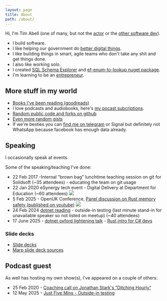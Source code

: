 ```yaml
---
layout: page
title: About
path: /about/
---
```


Hi, I'm Tim Abell (one of many, but not the
[actor](https://www.imdb.com/name/nm0008543/) or the [other software
dev](https://twitter.com/timabell)).

* I build software.
* I like helping our government do [better digital things](https://www.gov.uk/service-manual/technology).
* I like building things in smart, agile teams who don't take any shit and get
  things done.
* I also like working solo.
* I created [SQL Schema Explorer](https://timabell.github.io/schema-explorer/) and
  [ef-enum-to-lookup nuget package](https://www.nuget.org/packages/ef-enum-to-lookup).
* I'm learning to be an [entrepreneur](https://www.startupsfortherestofus.com/).

## More stuff in my world

* [Books I've been reading (goodreads)](https://www.goodreads.com/user/show/50628592-tim-abell)
* I love podcasts and audiobooks, here's [my pocast subcriptions](https://timwise.co.uk/podcast-subscriptions.html).
* [Random public code and forks on github](https://github.com/timabell/)
* [Even more random gists](https://gist.github.com/timabell/)
* If we're besties you can [find me on telegram](https://t.me/tim_abell) or Signal but definitely not WhatsApp because facebook has enough data already.

## Speaking

I occasionally speak at events.

Some of the speaking/teaching I've done:

- 22 Feb 2017 -Internal "brown bag" lunchtime teaching session on git for Solidsoft (~35 attendees) - educating the team on git usage
- 22 Jan 2020 eSynergy tech event - Digital Delivery at Department for Education (~60 attendees)
  ![](../images/blog/IMG_20200122_193503_esynergy_dfe_talk3_smaller.jpg)
- 5 Feb 2025 - OpenUK Conference, [Panel discussion on Rust memory safety (published on youtube)](https://www.youtube.com/watch?v=YjOBzXOP6G8)
  ![](../images/openuk-signal-2025-02-17-211658_008_smaller.jpeg)
- 24 Feb 2024 [dotnet reading](https://www.meetup.com/dot-net-thames-valley/) - outside-in testing (last minute stand-in for unavailable speaker so not listed on meetup) (~40 attendees)
- 17 June 2025 - [dotnet oxford lightening talk](https://www.meetup.com/dotnetoxford/events/307454172/) - [Rust intro for C# devs](https://deck.0x5.uk/intro-to-rust-for-csharp-devs)

### Slide decks

- [Slide decks](https://deck.0x5.uk/)
- [Marp slide deck sources](https://github.com/timabell/marp-decks)

## Podcast guest

As well has hosting my own show(s), I've appeared on a couple of others:

- 25 Feb 2020 - [Coaching call on Jonathan Stark's "Ditching Hourly"](https://podcast.ditchinghourly.com/episodes/coaching-call-with-tim-abell)
- 12 May 2025 - [Just Five Mins - Outside-in testing](https://www.justfivemins.com/p/episode-78-outside-in-testing-with)
